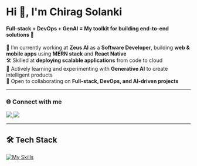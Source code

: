 <h1 align="left">Hi 👋, I'm Chirag Solanki</h1>
<h4 align="left">Full-stack + DevOps + GenAI = My toolkit for building end-to-end solutions 🚀</h4>

💼 I’m currently working at **Zeus AI** as a **Software Developer**, building **web & mobile apps** using **MERN stack** and **React Native**  
🛠 Skilled at **deploying scalable applications** from code to cloud  
🌱 Actively learning and experimenting with **Generative AI** to create intelligent products  
🤝 Open to collaborating on **Full-stack, DevOps, and AI-driven projects**  

---

<h3>🌐 Connect with me</h3>
<a href="mailto:chiragsolanki.me@gmail.com">
    <img src="https://skillicons.dev/icons?i=gmail" />
</a>
<a href="https://www.linkedin.com/in/chiragsdev/">
    <img src="https://skillicons.dev/icons?i=linkedin" />
</a>

---

## 🛠 Tech Stack
[![My Skills](https://skillicons.dev/icons?i=js,react,nextjs,nodejs,express,redux,mongodb,mysql,postgress,prisma,git,docker,linux,kubernetes,aws,prometheus,grafana,nginx,jenkins,jest,tailwind,postman,reactnative&perline=11)](https://skillicons.dev)

